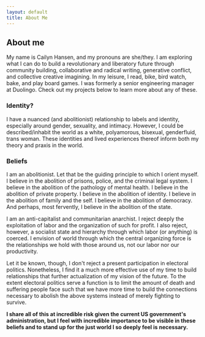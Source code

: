 ```yaml
---
layout: default
title: About Me
---
```


## About me

My name is Cailyn Hansen, and my pronouns are she/they. I am exploring what I can do to build a revolutionary and liberatory future through community building, collaborative and radical writing, generative conflict, and collective creative imagining. In my leisure, I read, bike, bird watch, bake, and play board games. I was formerly a senior engineering manager at Duolingo. Check out my projects below to learn more about any of these.

### Identity?

I have a nuanced (and abolitionist) relationship to labels and identity, especially around gender, sexuality, and intimacy. However, I could be described/inhabit the world as a white, polyamorous, bisexual, genderfluid, trans woman. These identities and lived experiences thereof inform both my theory and praxis in the world.

### Beliefs

I am an abolitionist. Let that be the guiding principle to which I orient myself. I believe in the abolition of prisons, police, and the criminal legal system. I believe in the abolition of the pathology of mental health. I believe in the abolition of private property. I believe in the abolition of identity. I believe in the abolition of family and the self. I believe in the abolition of democracy. And perhaps, most fervently, I believe in the abolition of the state.

I am an anti-capitalist and communitarian anarchist. I reject deeply the exploitation of labor and the organization of such for profit. I also reject, however, a socialist state and hierarchy through which labor (or anything) is coerced. I envision of world through which the central organizing force is the relationships we hold with those around us, not our labor nor our productivity.

Let it be known, though, I don't reject a present participation in electoral politics. Nonetheless, I find it a much more effective use of my time to build relationships that further actualization of my vision of the future. To the extent electoral politics serve a function is to limit the amount of death and suffering people face such that we have more time to build the connections necessary to abolish the above systems instead of merely fighting to survive.

__I share all of this at incredible risk given the current US government's administration, but I feel with incredible importance to be visible in these beliefs and to stand up for the just world I so deeply feel is necessary.__